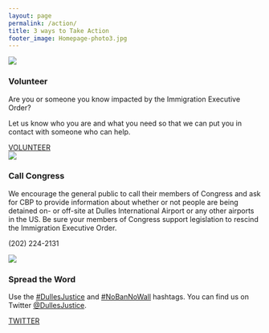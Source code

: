 ```yaml
---
layout: page
permalink: /action/
title: 3 ways to Take Action
footer_image: Homepage-photo3.jpg
---
```


<div class="row">
  <div class="col-xs-12 col-sm-8 col-sm-offset-2 divider">
    <div class="row">
      <div class="col-xs-12 col-sm-2"><img class="centered" src="{{ site.baseurl }}/images/Icon-Volunteer.png" /></div>
      <div class="col-xs-12 col-sm-9 col-sm-offset-1">
        <h3>Volunteer</h3>
        <p>
          Are you or someone you know impacted by the Immigration Executive Order?
        </p>
        <p>
          Let us know who you are and what you need so that we can put you in contact with someone who can help.
        </p>
        <a class="btn btn-primary col-sm-6 col-xs-12" href="https://goo.gl/forms/sh1EhJHuWAan4YtE3">VOLUNTEER</a>
      </div>
    </div>
  </div>
</div>
<div class="row">
  <div class="col-xs-12 col-sm-8 col-sm-offset-2 divider">
    <div class="row">
      <div class="col-xs-12 col-sm-2"><img class="centered" src="{{ site.baseurl }}/images/Icon-Call.png" /></div>
      <div class="col-xs-12 col-sm-9 col-sm-offset-1">
        <h3>Call Congress</h3>
        <p>
        We encourage the general public to call their members of Congress and ask for CBP to provide information about whether or not people are being detained on- or off-site at Dulles International Airport or any other airports in the US. Be sure your members of Congress support legislation to rescind the Immigration Executive Order.
        </p>
        <p class="fakebutton  col-sm-6 col-xs-12">(202) 224-2131</p>
      </div>
    </div>
  </div>
</div>
<div class="row padbottom50">
  <div class="col-xs-12 col-sm-8 col-sm-offset-2">
    <div class="row">
      <div class="col-xs-12 col-sm-2"><img class="centered" src="{{ site.baseurl }}/images/Icon-Twitter.png" /></div>
      <div class="col-xs-12 col-sm-9 col-sm-offset-1">
        <h3>Spread the Word</h3>
        <p>
        Use the <a href="https://twitter.com/hashtag/DullesJustice">#DullesJustice</a> and <a href="https://twitter.com/hashtag/NoBanNoWall">#NoBanNoWall</a> hashtags. You can find us on Twitter <a href="https://twitter.com/DullesJustice">@DullesJustice</a>.
        </p>
        <a class="btn btn-primary col-sm-6 col-xs-12" href="https://twitter.com/DullesJustice">TWITTER</a>
      </div>
    </div>
  </div>
</div>
